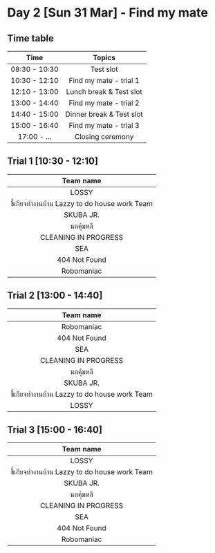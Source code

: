 # Day 2 [Sun 31 Mar] - Find my mate

## Time table

|   Time              |     Topics                                  |
|:-------------------:|:-------------------------------------------:|
|    08:30 - 10:30    |     Test slot                               |
|    10:30 - 12:10    |     Find my mate - trial 1                  |
|    12:10 - 13:00    |     Lunch break & Test slot                 |
|    13:00 - 14:40    |     Find my mate - trial 2                  |
|    14:40 - 15:00    |     Dinner break & Test slot                |
|    15:00 - 16:40    |     Find my mate - trial 3                  |
|    17:00 - ...      |     Closing ceremony                        |


## Trial 1 [10:30 - 12:10]

|      Team name                                            |    
|:---------------------------------------------------------:|   
|       LOSSY                                               |  
|       ขี้เกียจทำงานบ้าน Lazzy to do house work Team           | 
|       SKUBA JR.                                           |
|       นกคุ้มหลี                                              |
|       CLEANING IN PROGRESS                                |
|       SEA                                                 |
|       404 Not Found                                       |
|       Robomaniac                                          |


## Trial 2 [13:00 - 14:40]

|      Team name                                            |    
|:---------------------------------------------------------:|   
|       Robomaniac                                          |
|       404 Not Found                                       |
|       SEA                                                 |
|       CLEANING IN PROGRESS                                |
|       นกคุ้มหลี                                              |
|       SKUBA JR.                                           |
|       ขี้เกียจทำงานบ้าน Lazzy to do house work Team           | 
|       LOSSY                                               |  

## Trial 3 [15:00 - 16:40]

|      Team name                                            |    
|:---------------------------------------------------------:|   
|       LOSSY                                               |  
|       ขี้เกียจทำงานบ้าน Lazzy to do house work Team           | 
|       SKUBA JR.                                           |
|       นกคุ้มหลี                                              |
|       CLEANING IN PROGRESS                                |
|       SEA                                                 |
|       404 Not Found                                       |
|       Robomaniac                                          |